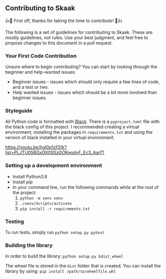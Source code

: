 ## Contributing to Skaak

👍🎉 First off, thanks for taking the time to contribute! 🎉👍

The following is a set of guidelines for contributing to Skaak. These are mostly
guidelines, not rules. Use your best judgment, and feel free to propose changes
to this document in a pull request.

### Your First Code Contribution

Unsure where to begin contributing? You can start by looking through the
beginner and help-wanted issues:

- Beginner issues - issues which should only require a few lines of code, and a
  test or two.
- Help wanted issues - issues which should be a bit more involved than beginner
  issues.

### Styleguide

All Python code is formatted with [Black](https://pypi.org/project/black/).
There is a `pyproject.toml` file with the black config of this project. I
recommended creating a virtual environment, installing the packages in
`requirements.txt` and using the version of black installed in your virtual
environment.

https://youtu.be/hgI0p1zf31k?list=PLJTU05BQxDX0SSzGOKeodvF_Ec3_AarfT

### Setting up a development environment

- Install Python3.8
- Install pip
- In your command line, run the following commands while at the root of the
  project:
  1. `python -m venv venv`
  2. `./venv/Scripts/activate`
  3. `pip install -r requirements.txt`

### Testing

To run tests, simply run `python setup.py pytest`

### Building the library

In order to build the library: `python setup.py bdist_wheel`

The wheel file is stored in the `dist` folder that is created. You can install
the library by using: `pip install /path/to/wheelfile.whl`
